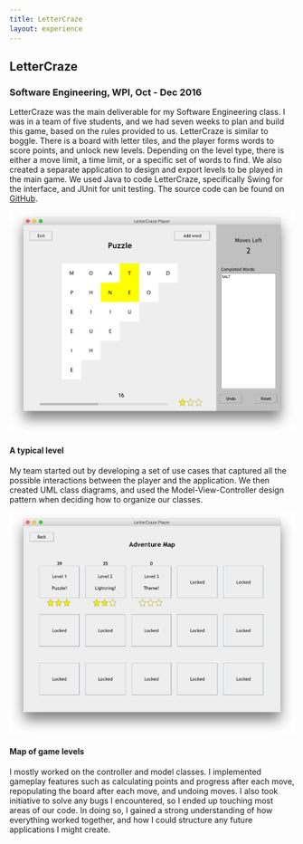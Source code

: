 ```yaml
---
title: LetterCraze
layout: experience
---
```

<div class="detail-card" id="lettercraze">
  <!-- <img class="detail-card-pic" src="/assets/lettercraze.png" alt="LetterCraze" height="200" width="200"> -->
  <h2 class="detail-card-title">LetterCraze</h2>
  <h3 class="detail-card-subtitle">Software Engineering, WPI, Oct - Dec 2016</h3>
  <p class="detail-card-description">LetterCraze was the main deliverable for my Software Engineering class. I was in a team of five students, and we had seven weeks to plan and build this game, based on the rules provided to us. LetterCraze is similar to boggle. There is a board with letter tiles, and the player forms words to score points, and unlock new levels. Depending on the level type, there is either a move limit, a time limit, or a specific set of words to find. We also created a separate application to design and export levels to be played in the main game. We used Java to code LetterCraze, specifically Swing for the interface, and JUnit for unit testing. The source code can be found on <a href="https://github.com/TeamCopperSoftware/LetterCraze/" target="_blank">GitHub</a>.</p>
  <img class="detail-card-image" src="/assets/lettercraze1.png" alt="LetterCraze Puzzle Level">
  <h4 class="detail-card-caption">A typical level</h4>
  <p class="detail-card-description">My team started out by developing a set of use cases that captured all the possible interactions between the player and the application. We then created UML class diagrams, and used the Model-View-Controller design pattern when deciding how to organize our classes.</p>
  <img class="detail-card-image" src="/assets/lettercraze2.png" alt="LetterCraze Level Map" height="auto">
  <h4 class="detail-card-caption">Map of game levels</h4>
  <p class="detail-card-description">I mostly worked on the controller and model classes. I implemented gameplay features such as calculating points and progress after each move, repopulating the board after each move, and undoing moves. I also took initiative to solve any bugs I encountered, so I ended up touching most areas of our code. In doing so, I gained a strong understanding of how everything worked together, and how I could structure any future applications I might create.</p>
</div>
